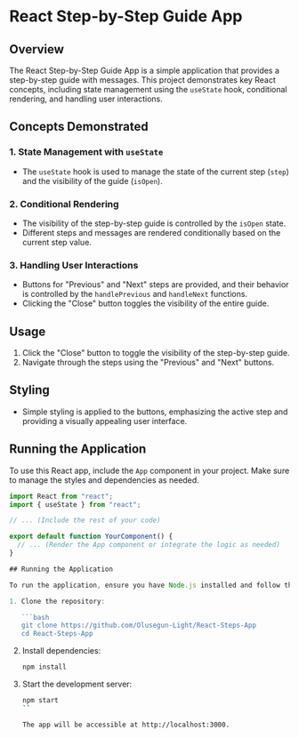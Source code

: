 # React Step-by-Step Guide App

## Overview

The React Step-by-Step Guide App is a simple application that provides a step-by-step guide with messages. This project demonstrates key React concepts, including state management using the `useState` hook, conditional rendering, and handling user interactions.

## Concepts Demonstrated

### 1. State Management with `useState`

- The `useState` hook is used to manage the state of the current step (`step`) and the visibility of the guide (`isOpen`).

### 2. Conditional Rendering

- The visibility of the step-by-step guide is controlled by the `isOpen` state.
- Different steps and messages are rendered conditionally based on the current step value.

### 3. Handling User Interactions

- Buttons for "Previous" and "Next" steps are provided, and their behavior is controlled by the `handlePrevious` and `handleNext` functions.
- Clicking the "Close" button toggles the visibility of the entire guide.

## Usage

1. Click the "Close" button to toggle the visibility of the step-by-step guide.
2. Navigate through the steps using the "Previous" and "Next" buttons.

## Styling

- Simple styling is applied to the buttons, emphasizing the active step and providing a visually appealing user interface.

## Running the Application

To use this React app, include the `App` component in your project. Make sure to manage the styles and dependencies as needed.

```jsx
import React from "react";
import { useState } from "react";

// ... (Include the rest of your code)

export default function YourComponent() {
  // ... (Render the App component or integrate the logic as needed)
}

## Running the Application

To run the application, ensure you have Node.js installed and follow these steps:

1. Clone the repository:

   ```bash
   git clone https://github.com/Olusegun-Light/React-Steps-App
   cd React-Steps-App
   ```

2. Install dependencies:

    ```bash
    npm install
    ```

3. Start the development server:

    ````bash
    npm start
    ``

    The app will be accessible at http://localhost:3000.

